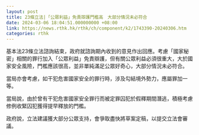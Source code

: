 ```yaml
---
layout: post
title: 23條立法|「公眾利益」免責辯護門檻高　大部分情況未必符合
date: 2024-03-06 18:04:51.000000000 +08:00
link: https://news.rthk.hk/rthk/ch/component/k2/1743390-20240306.htm
categories: rthk
---
```


基本法23條立法諮詢結束，政府就諮詢期內收到的意見作出回應。考慮「國家秘密」相關的罪行加入「公眾利益」免責辯護，但有關公眾利益必須很重大，大於國家安全風險，門檻應該很高，並非單純滿足公眾好奇心，大部分情況未必符合。

當局亦會考慮，如干犯危害國家安全的罪行時，涉及勾結境外勢力，應屬罪加一等。

當局說，由於曾有干犯危害國家安全罪行而被定罪囚犯於假釋期間潛逃，積極考慮修例收緊囚犯獲得提早釋放的門檻。

政府說，立法建議獲大部分公眾支持，會爭取盡快將草案定稿，以提交立法會審議。
